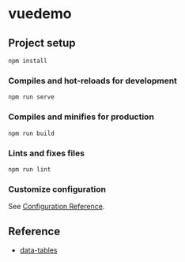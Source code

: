 # vuedemo

## Project setup

```
npm install
```



### Compiles and hot-reloads for development

```
npm run serve
```



### Compiles and minifies for production

```
npm run build
```



### Lints and fixes files

```
npm run lint
```



### Customize configuration

See [Configuration Reference](https://cli.vuejs.org/config/).



## Reference

- [data-tables](https://vuetifyjs.com/en/components/data-tables/)
